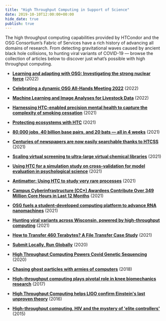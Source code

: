 ```yaml
---
title: "High Throughput Computing in Support of Science"
date: 2019-10-10T12:00:00+00:00
hide_date: true
publish: true
---
```


The high throughput computing capabilities provided by HTCondor and the OSG Consortium’s Fabric of Services have a rich history of advancing all domains of research. From detecting gravitational waves caused by ancient black hole collisions, to hunting viral variants of COVID-19 –– browse the collection of articles below to discover just what’s possible with high throughput computing.

- **[Learning and adapting with OSG: Investigating the strong nuclear force](https://path-cc.io/news/2022-04-25-Natzke/)** (2022)

- **[Celebrating a dynamic OSG All-Hands Meeting 2022](https://path-cc.io/news/2022-04-11-OSGAHM2022-Summary/)** (2022)

- **[Machine Learning and Image Analyses for Livestock Data](https://path-cc.io/news/2022-02-22-ML-and-Image-Analyses-for-Livestock-Data/)** (2022)

- **[Harnessing HTC-enabled precision mental health to capture the complexity of smoking cessation](/news/2021-12-16-precision-mental-health/)** (2021)

- **[Protecting ecosystems with HTC](/news/2021-11-09-usgs-invasivespecies/)** (2021)

- **[80,000 jobs, 40 billion base pairs, and 20 bats –– all in 4 weeks](/news/2021-10-26-bat-genomics/)** (2021)

- **[Centuries of newspapers are now easily searchable thanks to HTCSS](/news/2021-10-26-banq/)** (2021)

- **[Scaling virtual screening to ultra-large virtual chemical libraries](/news/2021-08-19-Spencer-Showcase/)** (2021)

- **[Using HTC for a simulation study on cross-validation for model evaluation in psychological science](/news/2021-08-19-Hannah-Showcase/)** (2021)

- **[Antimatter: Using HTC to study very rare processes](/news/2021-08-19-Anirvan-Showcase/)** (2021)

- **[Campus Cyberinfrastructure (CC*) Awardees Contribute Over 349 Million Core Hours in Last 12 Months](/news/2021-01-15-Campus-Cyberinfrastructure-Awardees-Contribute-to-OSG/)** (2021)

- **[OSG fuels a student-developed computing platform to advance RNA nanomachines](/news/2021-08-10-Science-Gateway/)** (2021)

- **[Hunting viral variants across Wisconsin, powered by high-throughput computing](https://morgridge.org/story/hunting-viral-variants-across-wisconsin-powered-by-high-throughput-computing/)** (2021)

- **[How to Transfer 460 Terabytes? A File Transfer Case Study](/news/2021-01-15-Use-HTCondor-To-Transfer-Files/)** (2021)

- **[Submit Locally, Run Globally](/news/2020-12-7-Submit-Locally-Run-Globally/)** (2020)

- **[High Throughput Computing Powers Covid Genetic Sequencing](/news/2020-11-18-High-Throughput-Computing-Powers-Covid-Genetic-Sequencing/)** (2020)

- **[Chasing ghost particles with armies of computers](https://morgridge.org/story/chasing-ghost-particles-with-armies-of-computers/)** (2018)

- **[High-throughput computing plays pivotal role in knee biomechanics research](https://morgridge.org/story/high-throughput-computing-plays-pivotal-role-in-knee-biomechanics-research/)** (2017)

- **[High Throughput Computing helps LIGO confirm Einstein's last unproven theory](https://morgridge.org/story/high-throughput-computing-helps-ligo-confirm-einsteins-last-unproven-theory/)** (2016)

- **[High-throughput computing, HIV and the mystery of 'elite controllers'](https://morgridge.org/story/high-throughput-computing-hiv-and-the-mystery-of-elite-controllers/)** (2015)
  
